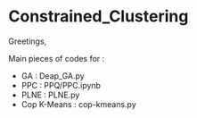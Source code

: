 # Constrained_Clustering

Greetings,

Main pieces of codes for :
- GA : Deap_GA.py
- PPC : PPQ/PPC.ipynb
- PLNE : PLNE.py
- Cop K-Means : cop-kmeans.py
